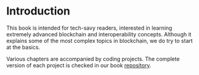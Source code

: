 # Introduction

This book is intended for tech-savy readers, interested in learning extremely advanced blockchain and interoperability concepts. Although it explains some of the most complex topics in blockchain, we do try to start at the basics.

Various chapters are accompanied by coding projects. The complete version of each project is checked in our book [repository](https://github.com/unionlabs/goblinbook/tree/main/projects).
